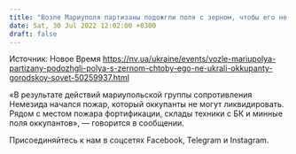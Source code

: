 ```yaml
---
title: "Возле Мариуполя партизаны подожгли поля с зерном, чтобы его не украли оккупанты — городской совет"
date: Sat, 30 Jul 2022 12:02:00 +0300
draft: false
---
```

Источник: Новое Время https://nv.ua/ukraine/events/vozle-mariupolya-partizany-podozhgli-polya-s-zernom-chtoby-ego-ne-ukrali-okkupanty-gorodskoy-sovet-50259937.html


«В результате действий мариупольской группы сопротивления Немезида начался пожар, который оккупанты не могут ликвидировать. Рядом с местом пожара фортификации, склады техники с БК и минные поля оккупантов», — говорится в сообщении.

Присоединяйтесь к нам в соцсетях Facebook, Telegram и Instagram.
